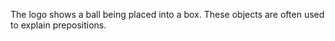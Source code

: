 The logo shows a ball being placed into a box. These objects are often used to explain prepositions.
